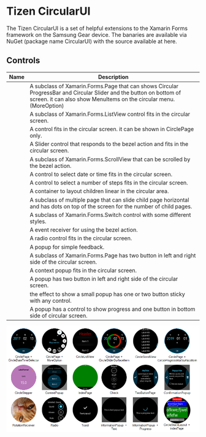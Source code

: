 # Tizen CircularUI

The Tizen CircularUI is a set of helpful extensions to the Xamarin Forms framework on the Samsung Gear device.
The banaries are available via NuGet (package name CircularUI) with the source available at here.

## Controls

| Name                                                                   | Description  |
| -----------------------------------------------------------------------| -------------|
| [](xref:Tizen.Wearable.CircularUI.Forms.CirclePage)                    | A subclass of Xamarin.Forms.Page that can shows Circular ProgressBar and Circular Slider and the button on bottom of screen. it can also show MenuItems on the circular menu.(MoreOption) |
| [](xref:Tizen.Wearable.CircularUI.Forms.CircleListView)                | A subclass of Xamarin.Forms.ListView control fits in the circular screen. |
| [](xref:Tizen.Wearable.CircularUI.Forms.CircleProgressBarSurfaceItem)  | A control  fits in the circular screen. it can be shown in CirclePage only. |
| [](xref:Tizen.Wearable.CircularUI.Forms.CircleSliderSurfaceItem)       | A Slider control that responds to the bezel action and fits in the circular screen. |
| [](xref:Tizen.Wearable.CircularUI.Forms.CircleScrollView)              | A subclass of Xamarin.Forms.ScrollView that can be scrolled by the bezel action. |
| [](xref:Tizen.Wearable.CircularUI.Forms.CircleDateTimeSelector)        | A control to select date or time fits in the circular screen. |
| [](xref:Tizen.Wearable.CircularUI.Forms.CircleStepper)                 | A control to select a number of steps fits in the circular screen. |
| [](xref:Tizen.Wearable.CircularUI.Forms.CircleStackLayout)             | A container to layout children linear in the circular area. |
| [](xref:Tizen.Wearable.CircularUI.Forms.IndexPage)                     | A subclass of multiple page that can slide child page horizontal and has dots on top of the screen for the number of child pages. |
| [](xref:Tizen.Wearable.CircularUI.Forms.Check)                         | A subclass of Xamarin.Forms.Switch control with some different styles. |
| [](xref:Tizen.Wearable.CircularUI.Forms.IRotaryEventReceiver )         | A event receiver for using the bezel action. |
| [](xref:Tizen.Wearable.CircularUI.Forms.Radio)                         | A radio control fits in the circular screen. |
| [](xref:Tizen.Wearable.CircularUI.Forms.Toast)                         | A popup for simple feedback. |
| [](xref:Tizen.Wearable.CircularUI.Forms.TwoButtonPage)                 | A subclass of Xamarin.Forms.Page has two button in left and right side of the circular screen. |
| [](xref:Tizen.Wearable.CircularUI.Forms.ContextPopup)                  | A context popup fits in the circular screen. |
| [](xref:Tizen.Wearable.CircularUI.Forms.ConfirmationPopup)             | A popup has two button in left and right side of the circular screen. |
| [](xref:Tizen.Wearable.CircularUI.Forms.ConfirmPopupEffect)            | the effect to show a small popup has one or two button sticky with any control. |
| [](xref:Tizen.Wearable.CircularUI.Forms.InformationPopup)              | A popup has a control to show progress and one button in bottom side of circular screen. |

![widgets](widgets.png)
